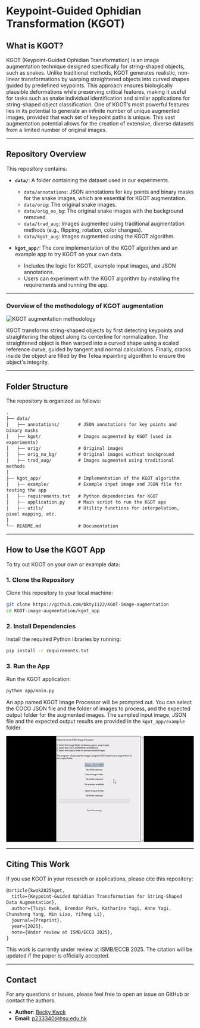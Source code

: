 # Keypoint-Guided Ophidian Transformation (KGOT)

## **What is KGOT?**

KGOT (Keypoint-Guided Ophidian Transformation) is an image augmentation technique designed specifically for string-shaped objects, such as snakes. Unlike traditional methods, KGOT generates realistic, non-linear transformations by warping straightened objects into curved shapes guided by predefined keypoints. This approach ensures biologically plausible deformations while preserving critical features, making it useful for tasks such as snake individual identification and similar applications for string-shaped object classification. One of KGOT’s most powerful features lies in its potential to generate an infinite number of unique augmented images, provided that each set of keypoint paths is unique. This vast augmentation potential allows for the creation of extensive, diverse datasets from a limited number of original images.

---

## **Repository Overview**

This repository contains:

- **`data/`**: A folder containing the dataset used in our experiments.

  - `data/annotations`: JSON annotations for key points and binary masks for the snake images, which are essential for KGOT augmentation.
  - `data/orig`: The original snake images.
  - `data/orig_no_bg`: The original snake images with the background removed.
  - `data/trad_aug`: Images augmented using traditional augmentation methods (e.g., flipping, rotation, color changes).
  - `data/kgot_aug`: Images augmented using the KGOT algorithm.
- **`kgot_app/`**: The core implementation of the KGOT algorithm and an example app to try KGOT on your own data.

  - Includes the logic for KGOT, example input images, and JSON annotations.
  - Users can experiment with the KGOT algorithm by installing the requirements and running the app.

---

### **Overview of the methodology of KGOT augmentation**

![KGOT augmentation methodology](misc/kgot_processflow.png)

KGOT transforms string-shaped objects by first detecting keypoints and straightening the object along its centerline for normalization. The straightened object is then warped into a curved shape using a scaled reference curve, guided by tangent and normal calculations. Finally, cracks inside the object are filled by the Telea inpainting algorithm to ensure the object's integrity.

---

## **Folder Structure**

The repository is organized as follows:

```plaintext
.
├── data/
│   ├── annotations/       # JSON annotations for key points and binary masks
│   ├── kgot/              # Images augmented by KGOT (used in experiments)
│   ├── orig/              # Original images
│   ├── orig_no_bg/        # Original images without background
│   ├── trad_aug/          # Images augmented using traditional methods
│
├── kgot_app/              # Implementation of the KGOT algorithm
│   ├── example/           # Example input image and JSON file for testing the app
│   ├── requirements.txt   # Python dependencies for KGOT
│   ├── application.py     # Main script to run the KGOT app
│   ├── utils/             # Utility functions for interpolation, pixel mapping, etc.
│
└── README.md              # Documentation
```

---

## **How to Use the KGOT App**

To try out KGOT on your own or example data:

### **1. Clone the Repository**

Clone this repository to your local machine:

```bash
git clone https://github.com/bkty1122/KGOT-image-augmentation
cd KGOT-image-augmentation/kgot_app
```

### **2. Install Dependencies**

Install the required Python libraries by running:

```bash
pip install -r requirements.txt
```

### **3. Run the App**

Run the KGOT application:

```bash
python app/main.py
```

An app named KGOT Image Processor will be prompted out. You can select the COCO JSON file and the folder of images to process, and the expected output folder for the augmented images. The sampled input image, JSON file and the expected output results are provided in the `kgot_app/example` folder.

![KGOT App Usage Demo](misc/kgot_app_demo.gif)

---

## **Citing This Work**

If you use KGOT in your research or applications, please cite this repository:

```plaintext
@article{kwok2025kgot,
  title={Keypoint-Guided Ophidian Transformation for String-Shaped Data Augmentation},
  author={Tszyi Kwok, Brendan Park, Katharine Yagi, Anne Yagi, Chunsheng Yang, Min Liao, Yifeng Li},
  journal={Preprint},
  year={2025},
  note={Under review at ISMB/ECCB 2025},
}
```

This work is currently under review at ISMB/ECCB 2025. The citation will be updated if the paper is officially accepted.

---

## **Contact**

For any questions or issues, please feel free to open an issue on GitHub or contact the authors.

- **Author**: [Becky Kwok](https://bkty1122.github.io/)
- **Email**: p233340@hsu.edu.hk
